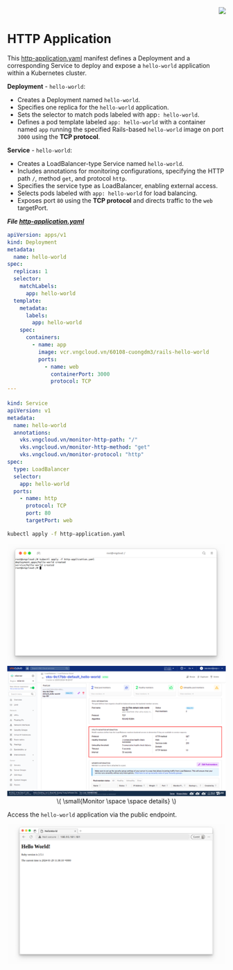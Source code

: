 <div style="float: right;"><img src="../../../images/01.png" width="160px" /></div><br>


# HTTP Application


This [http-application.yaml]() manifest defines a Deployment and a corresponding Service to deploy and expose a `hello-world` application within a Kubernetes cluster.

**Deployment** - `hello-world`:
  - Creates a Deployment named `hello-world`.
  - Specifies one replica for the `hello-world` application.
  - Sets the selector to match pods labeled with app`: hello-world`.
  - Defines a pod template labeled `app: hello-world` with a container named `app` running the specified Rails-based `hello-world` image on port `3000` using the **TCP protocol**.

**Service** - `hello-world`:
  - Creates a LoadBalancer-type Service named `hello-world`.
  - Includes annotations for monitoring configurations, specifying the HTTP path `/`, method `get`, and protocol `http`.
  - Specifies the service type as LoadBalancer, enabling external access.
  - Selects pods labeled with `app: hello-world` for load balancing.
  - Exposes port `80` using the **TCP protocol** and directs traffic to the `web` targetPort.

***File [http-application.yaml]()***
```yaml
apiVersion: apps/v1
kind: Deployment
metadata:
  name: hello-world
spec:
  replicas: 1
  selector:
    matchLabels:
      app: hello-world
  template:
    metadata:
      labels:
        app: hello-world
    spec:
      containers:
        - name: app
          image: vcr.vngcloud.vn/60108-cuongdm3/rails-hello-world
          ports:
            - name: web
              containerPort: 3000
              protocol: TCP
---

kind: Service
apiVersion: v1
metadata:
  name: hello-world
  annotations:
    vks.vngcloud.vn/monitor-http-path: "/"
    vks.vngcloud.vn/monitor-http-method: "get"
    vks.vngcloud.vn/monitor-protocol: "http"
spec:
  type: LoadBalancer
  selector:
    app: hello-world
  ports:
    - name: http
      protocol: TCP
      port: 80
      targetPort: web
```

```bash
kubectl apply -f http-application.yaml
```

<center>

  ![](./../../../images/ccm/38.png)
  ![](./../../../images/ccm/39.png)
  \\( \small{Monitor \space \space details} \\)

</center>

Access the `hello-world` application via the public endpoint.

<center>

  ![](./../../../images/ccm/40.png)

</center>